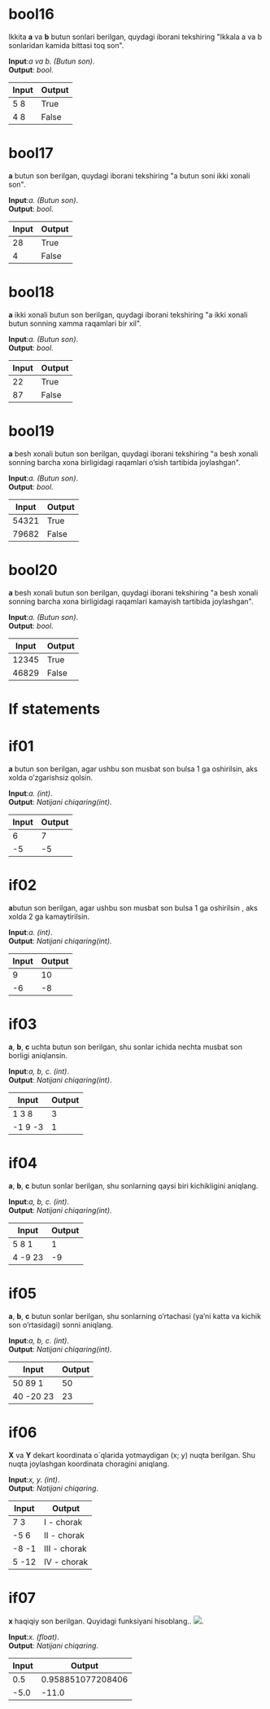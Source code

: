 # bool16

Ikkita **a** va **b** butun sonlari berilgan, quydagi iborani tekshiring "Ikkala a va b sonlaridan kamida bittasi toq son".

**Input**:*a va b. (Butun son)*.\
**Output**: *bool*.

|   **Input**   |   **Output**    |
|---------------|-----------------|
|5   8          |True             |
|4   8         |False             |

# bool17

**a** butun son berilgan, quydagi iborani tekshiring "a butun soni ikki xonali son".

**Input**:*a. (Butun son)*.\
**Output**: *bool*.

|   **Input**   |   **Output**    |
|---------------|-----------------|
|28             |True             |
|4              |False            |

# bool18

**a** ikki xonali butun son berilgan, quydagi iborani tekshiring "a ikki xonali butun sonning xamma raqamlari bir xil".

**Input**:*a. (Butun son)*.\
**Output**: *bool*.

|   **Input**   |   **Output**    |
|---------------|-----------------|
|22             |True             |
|87             |False            |

# bool19

**a** besh xonali butun son berilgan, quydagi iborani tekshiring "a besh xonali sonning barcha xona birligidagi raqamlari o’sish tartibida joylashgan".

**Input**:*a. (Butun son)*.\
**Output**: *bool*.

|   **Input**   |   **Output**    |
|---------------|-----------------|
|54321          |True             |
|79682          |False            |

# bool20

**a** besh xonali butun son berilgan, quydagi iborani tekshiring "a besh xonali sonning barcha xona birligidagi raqamlari kamayish tartibida joylashgan".

**Input**:*a. (Butun son)*.\
**Output**: *bool*.

|   **Input**   |   **Output**    |
|---------------|-----------------|
|12345          |True             |
|46829          |False            |

# If statements

# if01

**a** butun son berilgan, agar ushbu son musbat son bulsa 1 ga oshirilsin, aks xolda o’zgarishsiz qolsin.

**Input**:*a. (int)*.\
**Output**: *Natijani chiqaring(int)*.

|   **Input**   |   **Output**    |
|---------------|-----------------|
|6              |7                |
|-5             |-5               |

# if02

**a**butun son berilgan, agar ushbu son musbat son bulsa 1 ga oshirilsin , aks xolda 2 ga kamaytirilsin.

**Input**:*a. (int)*.\
**Output**: *Natijani chiqaring(int)*.

|   **Input**   |   **Output**    |
|---------------|-----------------|
|9              |10               |
|-6             |-8               |

# if03

**a**, **b**, **c** uchta butun son berilgan, shu sonlar ichida nechta musbat son borligi aniqlansin.

**Input**:*a, b, c. (int)*.\
**Output**: *Natijani chiqaring(int)*.

|   **Input**   |   **Output**    |
|---------------|-----------------|
|1   3   8      |3                |
|-1  9  -3      |1                |

# if04

**a**, **b**, **c** butun sonlar berilgan, shu sonlarning qaysi biri kichikligini aniqlang.

**Input**:*a, b, c. (int)*.\
**Output**: *Natijani chiqaring(int)*.

|   **Input**   |   **Output**    |
|---------------|-----------------|
|5  8  1        |1                |
|4  -9  23      |-9               |

# if05

**a**, **b**, **c** butun sonlar berilgan, shu sonlarning o’rtachasi (ya’ni katta va kichik son o’rtasidagi) sonni aniqlang.

**Input**:*a, b, c. (int)*.\
**Output**: *Natijani chiqaring(int)*.

|   **Input**   |   **Output**    |
|---------------|-----------------|
|50  89  1      |50               |
|40  -20  23    |23               |

# if06

**X** va **Y** dekart koordinata o`qlarida yotmaydigan (x; y) nuqta berilgan. Shu nuqta joylashgan koordinata choragini aniqlang.

**Input**:*x, y. (int)*.\
**Output**: *Natijani chiqaring*.

|   **Input**   |   **Output**    |
|---------------|-----------------|
|7  3           |I - chorak       |
|-5  6          |II - chorak      |
|-8  -1         |III - chorak     |
|5  -12         |IV - chorak      |

# if07

**x** haqiqiy son berilgan. Quyidagi funksiyani hisoblang..
<img src="https://latex.codecogs.com/gif.latex?f(x)=\left\{\begin{matrix}2*\sin(x), agar\rightarrow x>0;\\ x-6,agar\rightarrow x\leq 0;\end{matrix}\right." />.

**Input**:*x. (float)*.\
**Output**: *Natijani chiqaring*.

|   **Input**   |   **Output**    |
|---------------|-----------------|
|0.5            |0.958851077208406 |
|-5.0           |-11.0            |

